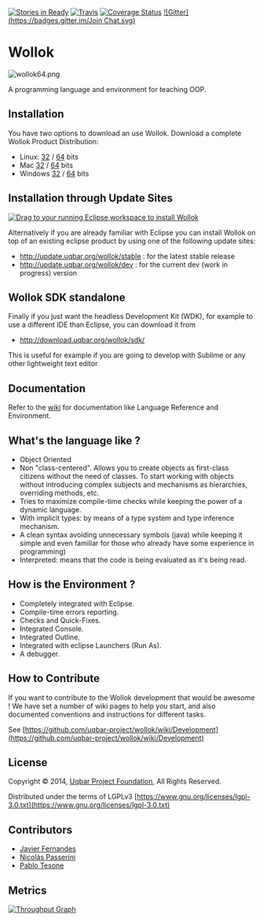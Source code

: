 [![Stories in Ready](https://badge.waffle.io/uqbar-project/wollok.png?label=ready&title=Ready)](https://waffle.io/uqbar-project/wollok)
[![Travis](https://travis-ci.org/uqbar-project/wollok.svg?branch=master)](https://travis-ci.org/uqbar-project/wollok?branch=master)
[![Coverage Status](https://coveralls.io/repos/uqbar-project/wollok/badge.svg?branch=master)](https://coveralls.io/r/uqbar-project/wollok?branch=master)
[![Gitter](https://badges.gitter.im/Join Chat.svg)](https://gitter.im/uqbar-project/wollok?utm_source=badge&utm_medium=badge&utm_campaign=pr-badge&utm_content=badge)

# Wollok #

![wollok64.png](https://bitbucket.org/repo/annz6R/images/1431350970-wollok64.png)


A programming language and environment for teaching OOP.

## Installation ##

You have two options to download an use Wollok.
Download a complete Wollok Product Distribution:
* Linux: [32](http://download.uqbar.org/wollok/products/stable/wollok-linux.gtk.x86.zip) / [64](http://download.uqbar.org/wollok/products/stable/wollok-linux.gtk.x86_64.zip) bits
* Mac [32](http://download.uqbar.org/wollok/products/stable/wollok-macosx.cocoa.x86.zip) / [64](http://download.uqbar.org/wollok/products/stable/wollok-macosx.cocoa.x86_64.zip) bits
* Windows [32](http://download.uqbar.org/wollok/products/stable/wollok-win32.win32.x86.zip) / [64](http://download.uqbar.org/wollok/products/stable/wollok-win32.win32.x86_64.zip) bits

## Installation through Update Sites ##

<a href="http://marketplace.eclipse.org/marketplace-client-intro?mpc_install=2420552" class="drag" title="Drag to your running Eclipse workspace to install Wollok"><img src="https://marketplace.eclipse.org/sites/all/themes/solstice/_themes/solstice_marketplace/public/images/btn-install.png" alt="Drag to your running Eclipse workspace to install Wollok" /></a>

Alternatively if you are already familiar with Eclipse you can install Wollok on top of an existing eclipse product by using one of the following update sites:

* http://update.uqbar.org/wollok/stable : for the latest stable release
* http://update.uqbar.org/wollok/dev : for the current dev (work in progress) version

## Wollok SDK standalone ##

Finally if you just want the headless Development Kit (WDK), for example to use a different IDE than Eclipse, you can download it from

* http://download.uqbar.org/wollok/sdk/

This is useful for example if you are going to develop with Sublime or any other lightweight text editor

## Documentation ##

Refer to the [wiki](https://github.com/uqbar-project/wollok/wiki/Home) for documentation like Language Reference and Environment.

## What's the language like ? ##

* Object Oriented
* Non "class-centered". Allows you to create objects as first-class citizens without the need of classes. To start working with objects without introducing complex subjects and mechanisms as hierarchies, overriding methods, etc.
* Tries to maximize compile-time checks while keeping the power of a dynamic language.
* With implicit types: by means of a type system and type inference mechanism.
* A clean syntax avoiding unnecessary symbols (java) while keeping it simple and even familiar for those who already have some experience in programming) 
* Interpreted: means that the code is being evaluated as it's being read.

## How is the Environment ? ##

* Completely integrated with Eclipse.
* Compile-time errors reporting.
* Checks and Quick-Fixes.
* Integrated Console.
* Integrated Outline.
* Integrated with eclipse Launchers (Run As).
* A debugger.

## How to Contribute ##

If you want to contribute to the Wollok development that would be awesome !
We have set a number of wiki pages to help you start, and also documented conventions and instructions for different tasks.

See [https://github.com/uqbar-project/wollok/wiki/Development](https://github.com/uqbar-project/wollok/wiki/Development)

## License ##

Copyright © 2014, [Uqbar Project Foundation](http://www.uqbar-project.org/), All Rights Reserved.

Distributed under the terms of LGPLv3
[https://www.gnu.org/licenses/lgpl-3.0.txt](https://www.gnu.org/licenses/lgpl-3.0.txt)

## Contributors ##

* [Javier Fernandes](http://ar.linkedin.com/pub/javier-fernandes/4/441/14/)
* [Nicolás Passerini](http://ar.linkedin.com/in/nicolaspasserini)
* [Pablo Tesone](http://ar.linkedin.com/in/tesonep)


## Metrics ##
[![Throughput Graph](https://graphs.waffle.io/uqbar-project/wollok/throughput.svg)](https://waffle.io/uqbar-project/wollok/metrics)
